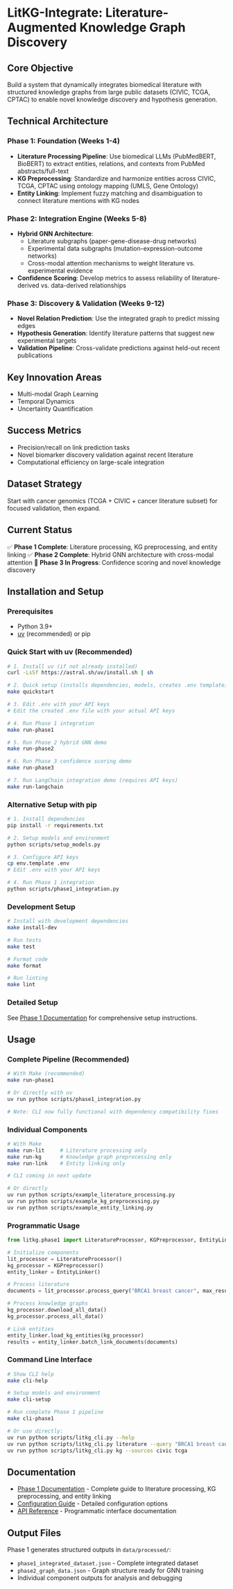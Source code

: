 # LitKG-Integrate: Literature-Augmented Knowledge Graph Discovery

## Core Objective
Build a system that dynamically integrates biomedical literature with structured knowledge graphs from large public datasets (CIVIC, TCGA, CPTAC) to enable novel knowledge discovery and hypothesis generation.

## Technical Architecture

### Phase 1: Foundation (Weeks 1-4)
- **Literature Processing Pipeline**: Use biomedical LLMs (PubMedBERT, BioBERT) to extract entities, relations, and contexts from PubMed abstracts/full-text
- **KG Preprocessing**: Standardize and harmonize entities across CIVIC, TCGA, CPTAC using ontology mapping (UMLS, Gene Ontology)
- **Entity Linking**: Implement fuzzy matching and disambiguation to connect literature mentions with KG nodes

### Phase 2: Integration Engine (Weeks 5-8)
- **Hybrid GNN Architecture**:
  - Literature subgraphs (paper-gene-disease-drug networks)
  - Experimental data subgraphs (mutation-expression-outcome networks)
  - Cross-modal attention mechanisms to weight literature vs. experimental evidence
- **Confidence Scoring**: Develop metrics to assess reliability of literature-derived vs. data-derived relationships

### Phase 3: Discovery & Validation (Weeks 9-12)
- **Novel Relation Prediction**: Use the integrated graph to predict missing edges
- **Hypothesis Generation**: Identify literature patterns that suggest new experimental targets
- **Validation Pipeline**: Cross-validate predictions against held-out recent publications

## Key Innovation Areas
- Multi-modal Graph Learning
- Temporal Dynamics
- Uncertainty Quantification

## Success Metrics
- Precision/recall on link prediction tasks
- Novel biomarker discovery validation against recent literature
- Computational efficiency on large-scale integration

## Dataset Strategy
Start with cancer genomics (TCGA + CIVIC + cancer literature subset) for focused validation, then expand.

## Current Status

✅ **Phase 1 Complete**: Literature processing, KG preprocessing, and entity linking
✅ **Phase 2 Complete**: Hybrid GNN architecture with cross-modal attention
🚧 **Phase 3 In Progress**: Confidence scoring and novel knowledge discovery

## Installation and Setup

### Prerequisites
- Python 3.9+ 
- [uv](https://github.com/astral-sh/uv) (recommended) or pip

### Quick Start with uv (Recommended)
```bash
# 1. Install uv (if not already installed)
curl -LsSf https://astral.sh/uv/install.sh | sh

# 2. Quick setup (installs dependencies, models, creates .env template)
make quickstart

# 3. Edit .env with your API keys
# Edit the created .env file with your actual API keys

# 4. Run Phase 1 integration
make run-phase1

# 5. Run Phase 2 hybrid GNN demo
make run-phase2

# 6. Run Phase 3 confidence scoring demo
make run-phase3

# 7. Run LangChain integration demo (requires API keys)
make run-langchain
```

### Alternative Setup with pip
```bash
# 1. Install dependencies
pip install -r requirements.txt

# 2. Setup models and environment
python scripts/setup_models.py

# 3. Configure API keys
cp env.template .env
# Edit .env with your API keys

# 4. Run Phase 1 integration
python scripts/phase1_integration.py
```

### Development Setup
```bash
# Install with development dependencies
make install-dev

# Run tests
make test

# Format code
make format

# Run linting
make lint
```

### Detailed Setup
See [Phase 1 Documentation](docs/Phase1_README.md) for comprehensive setup instructions.

## Usage

### Complete Pipeline (Recommended)
```bash
# With Make (recommended)
make run-phase1

# Or directly with uv
uv run python scripts/phase1_integration.py

# Note: CLI now fully functional with dependency compatibility fixes
```

### Individual Components
```bash
# With Make
make run-lit     # Literature processing only
make run-kg      # Knowledge graph preprocessing only  
make run-link    # Entity linking only

# CLI coming in next update

# Or directly
uv run python scripts/example_literature_processing.py
uv run python scripts/example_kg_preprocessing.py
uv run python scripts/example_entity_linking.py
```

### Programmatic Usage
```python
from litkg.phase1 import LiteratureProcessor, KGPreprocessor, EntityLinker

# Initialize components
lit_processor = LiteratureProcessor()
kg_processor = KGPreprocessor()
entity_linker = EntityLinker()

# Process literature
documents = lit_processor.process_query("BRCA1 breast cancer", max_results=100)

# Process knowledge graphs  
kg_processor.download_all_data()
kg_processor.process_all_data()

# Link entities
entity_linker.load_kg_entities(kg_processor)
results = entity_linker.batch_link_documents(documents)
```

### Command Line Interface
```bash
# Show CLI help
make cli-help

# Setup models and environment
make cli-setup

# Run complete Phase 1 pipeline
make cli-phase1

# Or use directly:
uv run python scripts/litkg_cli.py --help
uv run python scripts/litkg_cli.py literature --query "BRCA1 breast cancer" --max-results 10
uv run python scripts/litkg_cli.py kg --sources civic tcga
```

## Documentation

- [Phase 1 Documentation](docs/Phase1_README.md) - Complete guide to literature processing, KG preprocessing, and entity linking
- [Configuration Guide](config/config.yaml) - Detailed configuration options
- [API Reference](docs/API.md) - Programmatic interface documentation

## Output Files

Phase 1 generates structured outputs in `data/processed/`:
- `phase1_integrated_dataset.json` - Complete integrated dataset
- `phase2_graph_data.json` - Graph structure ready for GNN training
- Individual component outputs for analysis and debugging